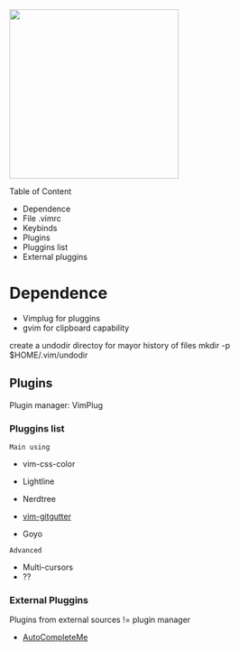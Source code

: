 <img src="https://seekvectorlogo.net/wp-content/uploads/2020/02/vim-vector-logo.png" align=center height=300px>

Table of Content
+ Dependence
+ File .vimrc
+ Keybinds
+ Plugins
 + Pluggins list
 + External pluggins

# Dependence
+ Vimplug for pluggins
+ gvim for clipboard capability

create a undodir directoy for mayor history of files
mkdir -p $HOME/.vim/undodir

## Plugins
Plugin manager: VimPlug

### Pluggins list
`Main using`
+ vim-css-color
+ Lightline
+ Nerdtree
+ [vim-gitgutter](https://github.com/airblade/vim-gitgutter)

+ Goyo

`Advanced`
* Multi-cursors
* ??

### External Pluggins
Plugins from external sources != plugin manager

+ [AutoCompleteMe](https://github.com/ajh17/VimCompletesMe)

